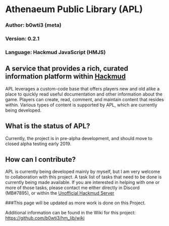 # Athenaeum Public Library (APL)

### Author: b0wti3 (meta)
### Version: 0.2.1
### Language: Hackmud JavaScript (HMJS)

## A service that provides a rich, curated information platform within [Hackmud](hackmud.com)
APL leverages a custom-code base that offers players new and old alike a place to quickly read useful documentation and other information about the game. Players can create, read, comment, and maintain content that resides within. Various types of content is supported by APL, which are currently being developed.

## What is the status of APL?
Currently, the project is in pre-alpha development, and should move to closed alpha testing early 2019.

## How can I contribute?
APL is currently being developed mainly by myself, but I am very welcome to collaboration with this project. A task list of tasks that need to be done is currently being made available. If you are interested in helping with one or more of those tasks, please contact me either directly in Discord (MB#7895), or within the [Unofficial Hackmud Server](https://discord.gg/Cfkddk6) 

###This page will be updated as more work is done on this Project.

Additional information can be found in the Wiki for this project: https://github.com/b0wti3/hm_lib/wiki
